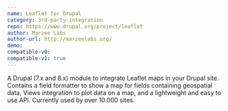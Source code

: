 ```yaml
---
name: Leaflet for Drupal
category: 3rd-party-integration
repo: https://www.drupal.org/project/leaflet
author: Marzee Labs
author-url: http://marzeelabs.org/
demo: 
compatible-v0:
compatible-v1: true
---
```


A Drupal (7.x and 8.x) module to integrate Leaflet maps in your Drupal site. Contains a field formatter to show a map for fields containing geospatial data, Views integration to plot data on a map, and a lightweight and easy to use API. Currently used by over 10.000 sites.
